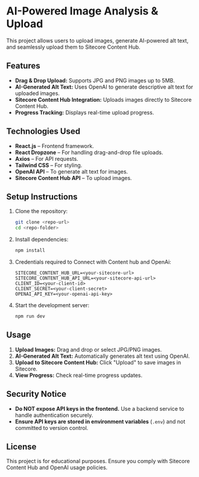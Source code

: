 # AI-Powered Image Analysis & Upload

This project allows users to upload images, generate AI-powered alt text, and seamlessly upload them to Sitecore Content Hub.

## Features

-   **Drag & Drop Upload:** Supports JPG and PNG images up to 5MB.
-   **AI-Generated Alt Text:** Uses OpenAI to generate descriptive alt text for uploaded images.
-   **Sitecore Content Hub Integration:** Uploads images directly to Sitecore Content Hub.
-   **Progress Tracking:** Displays real-time upload progress.

## Technologies Used

-   **React.js** – Frontend framework.
-   **React Dropzone** – For handling drag-and-drop file uploads.
-   **Axios** – For API requests.
-   **Tailwind CSS** – For styling.
-   **OpenAI API** – To generate alt text for images.
-   **Sitecore Content Hub API** – To upload images.

## Setup Instructions

1. Clone the repository:

    ```sh
    git clone <repo-url>
    cd <repo-folder>
    ```

2. Install dependencies:

    ```sh
    npm install
    ```

3. Credentials required to Connect with Content hub and OpenAi:

    ```env
    SITECORE_CONTENT_HUB_URL=<your-sitecore-url>
    SITECORE_CONTENT_HUB_API_URL=<your-sitecore-api-url>
    CLIENT_ID=<your-client-id>
    CLIENT_SECRET=<your-client-secret>
    OPENAI_API_KEY=<your-openai-api-key>
    ```

4. Start the development server:

    ```sh
    npm run dev
    ```

## Usage

1. **Upload Images:** Drag and drop or select JPG/PNG images.
2. **AI-Generated Alt Text:** Automatically generates alt text using OpenAI.
3. **Upload to Sitecore Content Hub:** Click "Upload" to save images in Sitecore.
4. **View Progress:** Check real-time progress updates.

## Security Notice

-   **Do NOT expose API keys in the frontend.** Use a backend service to handle authentication securely.
-   **Ensure API keys are stored in environment variables** (`.env`) and not committed to version control.

## License

This project is for educational purposes. Ensure you comply with Sitecore Content Hub and OpenAI usage policies.
